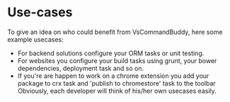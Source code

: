 # Use-cases

To give an idea on who could benefit from VsCommandBuddy, here some example usecases:

- For backend solutions configure your ORM tasks or unit testing.
- For websites you configure your build tasks using grunt, your bower dependencies, deployment task and so on.
- If you're are happen to work on a chrome extension you add your package to crx task and 'publish to chromestore' task
to the toolbar
Obviously, each developer will think of his/her own usecases easily.


